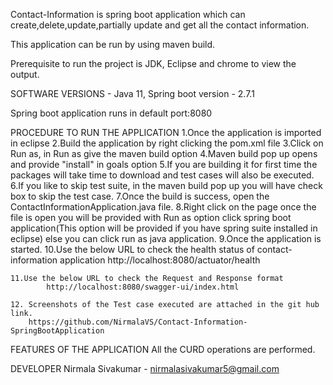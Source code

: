 Contact-Information is spring boot application which can create,delete,update,partially update 
and get all the contact information.

This application can be run by using maven build.

Prerequisite to run the project is JDK, Eclipse and chrome to view the output.

SOFTWARE VERSIONS - Java 11, Spring boot version - 2.7.1 

Spring boot application runs in default port:8080

PROCEDURE TO RUN THE APPLICATION
	1.Once the application is imported in eclipse
	2.Build the application by right clicking the pom.xml file 
	3.Click on Run as, in Run as give the maven build option
	4.Maven build pop up opens and provide "install" in goals option
	5.If you are building it for first time the packages will take time to download and test cases will also be executed.
	6.If you like to skip test suite, in the maven build pop up you will have check box to skip the test case.
	7.Once the build is success, open the ContactInformationApplication.java file.
	8.Right click on the page once the file is open you will be provided with Run as option click spring boot application(This option will
	be provided if you have spring suite installed in eclipse) else you can click run as java application.
	9.Once the application is started.
	10.Use the below URL to check the health status of contact-information application 
				 http://localhost:8080/actuator/health 
				 
	11.Use the below URL to check the Request and Response format 
			http://localhost:8080/swagger-ui/index.html
			
	12. Screenshots of the Test case executed are attached in the git hub link.
		https://github.com/NirmalaVS/Contact-Information-SpringBootApplication
	

FEATURES OF THE APPLICATION
	All the CURD operations are performed.
	

DEVELOPER 
	Nirmala Sivakumar - nirmalasivakumar5@gmail.com
	